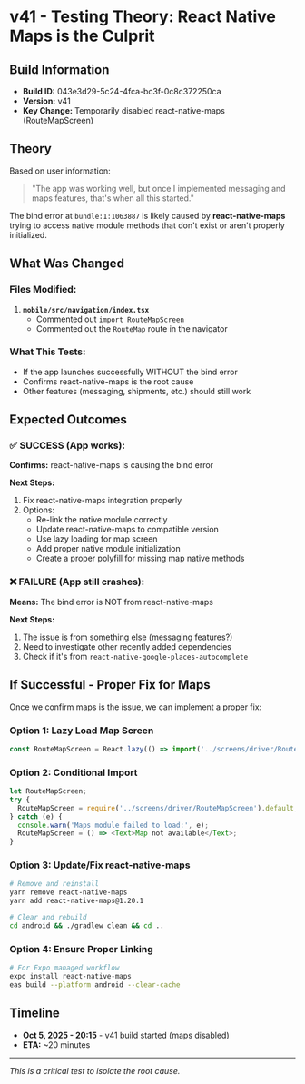 # v41 - Testing Theory: React Native Maps is the Culprit

## Build Information
- **Build ID:** 043e3d29-5c24-4fca-bc3f-0c8c372250ca
- **Version:** v41
- **Key Change:** Temporarily disabled react-native-maps (RouteMapScreen)

## Theory
Based on user information:
> "The app was working well, but once I implemented messaging and maps features, that's when all this started."

The bind error at `bundle:1:1063887` is likely caused by **react-native-maps** trying to access native module methods that don't exist or aren't properly initialized.

## What Was Changed

### Files Modified:
1. **`mobile/src/navigation/index.tsx`**
   - Commented out `import RouteMapScreen`
   - Commented out the `RouteMap` route in the navigator

### What This Tests:
- If the app launches successfully WITHOUT the bind error
- Confirms react-native-maps is the root cause
- Other features (messaging, shipments, etc.) should still work

## Expected Outcomes

### ✅ SUCCESS (App works):
**Confirms:** react-native-maps is causing the bind error

**Next Steps:**
1. Fix react-native-maps integration properly
2. Options:
   - Re-link the native module correctly
   - Update react-native-maps to compatible version
   - Use lazy loading for map screen
   - Add proper native module initialization
   - Create a proper polyfill for missing map native methods

### ❌ FAILURE (App still crashes):
**Means:** The bind error is NOT from react-native-maps

**Next Steps:**
1. The issue is from something else (messaging features?)
2. Need to investigate other recently added dependencies
3. Check if it's from `react-native-google-places-autocomplete`

## If Successful - Proper Fix for Maps

Once we confirm maps is the issue, we can implement a proper fix:

### Option 1: Lazy Load Map Screen
```typescript
const RouteMapScreen = React.lazy(() => import('../screens/driver/RouteMapScreen'));
```

### Option 2: Conditional Import
```typescript
let RouteMapScreen;
try {
  RouteMapScreen = require('../screens/driver/RouteMapScreen').default;
} catch (e) {
  console.warn('Maps module failed to load:', e);
  RouteMapScreen = () => <Text>Map not available</Text>;
}
```

### Option 3: Update/Fix react-native-maps
```bash
# Remove and reinstall
yarn remove react-native-maps
yarn add react-native-maps@1.20.1

# Clear and rebuild
cd android && ./gradlew clean && cd ..
```

### Option 4: Ensure Proper Linking
```bash
# For Expo managed workflow
expo install react-native-maps
eas build --platform android --clear-cache
```

## Timeline
- **Oct 5, 2025 - 20:15** - v41 build started (maps disabled)
- **ETA:** ~20 minutes

---

*This is a critical test to isolate the root cause.*

